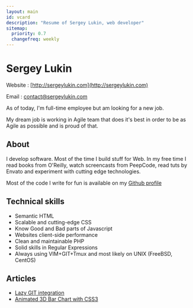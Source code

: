 ```yaml
---
layout: main
id: vcard
description: "Resume of Sergey Lukin, web developer"
sitemap:
  priority: 0.7
  changefreq: weekly
---
```

Sergey Lukin
============

Website
: [http://sergeylukin.com](http://sergeylukin.com)

Email
: [contact@sergeylukin.com](mailto:contact@sergeylukin.com)


As of today, I'm full-time employee but am looking for a new job.

My dream job is working in Agile team that does it's best in order to be
as Agile as possible and is proud of that.

About
-----

I develop software. Most of the time I build stuff for Web. In my free time I read books from O'Reilly, watch screencasts from PeepCode, read tuts by Envato and experiment with cutting edge technologies.

Most of the code I write for fun is available on my [Github profile](https://github.com/sergeylukin)

Technical skills
----------------

* Semantic HTML
* Scalable and cutting-edge CSS
* Know Good and Bad parts of Javascript
* Websites client-side performance
* Clean and maintainable PHP
* Solid skills in Regular Expressions
* Always using VIM+GIT+Tmux and most likely on UNIX (FreeBSD, CentOS)

Articles
--------

* [Lazy GIT integration](http://sergeylukin.com/2012/lazy-git-integration/)
* [Animated 3D Bar Chart with CSS3](http://tympanus.net/codrops/2012/05/21/animated-3d-bar-chart-with-css3/)
